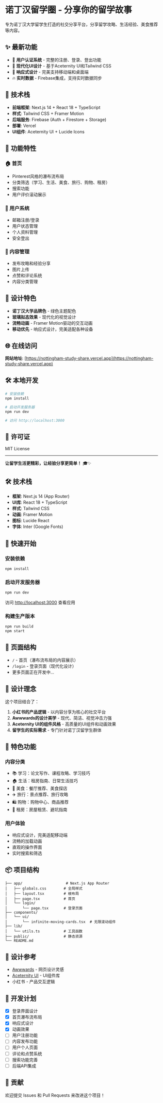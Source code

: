 # 诺丁汉留学圈 - 分享你的留学故事

专为诺丁汉大学留学生打造的社交分享平台，分享留学攻略、生活经验、美食推荐等内容。

## ✨ 最新功能
- 🔐 **用户认证系统** - 完整的注册、登录、登出功能
- 🎨 **现代化UI设计** - 基于Aceternity UI和Tailwind CSS
- 📱 **响应式设计** - 完美支持移动端和桌面端
- 🔥 **实时数据** - Firebase集成，支持实时数据同步

## 🚀 技术栈

- **前端框架**: Next.js 14 + React 18 + TypeScript
- **样式**: Tailwind CSS + Framer Motion
- **后端服务**: Firebase (Auth + Firestore + Storage)
- **部署**: Vercel
- **UI组件**: Aceternity UI + Lucide Icons

## 📱 功能特性

### 🏠 首页
- Pinterest风格的瀑布流布局
- 分类筛选（学习、生活、美食、旅行、购物、租房）
- 搜索功能
- 用户评价滚动展示

### 🔐 用户系统
- 邮箱注册/登录
- 用户状态管理
- 个人资料管理
- 安全登出

### 📝 内容管理
- 发布攻略和经验分享
- 图片上传
- 点赞和评论系统
- 内容分类管理

## 🎨 设计特色

- **诺丁汉大学品牌色** - 绿色主题配色
- **玻璃拟态效果** - 现代化的视觉设计
- **流畅动画** - Framer Motion驱动的交互动画
- **移动优先** - 响应式设计，完美适配各种设备

## 🌐 在线访问

**网站地址**: [https://nottingham-study-share.vercel.app](https://nottingham-study-share.vercel.app)

## 🛠️ 本地开发

```bash
# 安装依赖
npm install

# 启动开发服务器
npm run dev

# 访问 http://localhost:3000
```

## 📄 许可证

MIT License

---

**让留学生活更精彩，让经验分享更简单！** 🎓✨

## 🛠️ 技术栈

- **框架**: Next.js 14 (App Router)
- **UI库**: React 18 + TypeScript
- **样式**: Tailwind CSS
- **动画**: Framer Motion
- **图标**: Lucide React
- **字体**: Inter (Google Fonts)

## 🚀 快速开始

### 安装依赖
```bash
npm install
```

### 启动开发服务器
```bash
npm run dev
```

访问 [http://localhost:3000](http://localhost:3000) 查看应用

### 构建生产版本
```bash
npm run build
npm start
```

## 📱 页面结构

- `/` - 首页（瀑布流布局的内容展示）
- `/login` - 登录页面（现代化设计）
- 更多页面正在开发中...

## 🎯 设计理念

这个项目结合了：
1. **小红书的产品逻辑** - 以内容分享为核心的社交平台
2. **Awwwards的设计美学** - 现代、简洁、视觉冲击力强
3. **Aceternity UI的组件风格** - 高质量的UI组件和动画效果
4. **留学生的实际需求** - 专门针对诺丁汉留学生群体

## 🌟 特色功能

### 内容分类
- 📚 学习：论文写作、课程攻略、学习技巧
- 🏠 生活：租房指南、日常生活技巧
- 🍕 美食：餐厅推荐、美食探店
- ✈️ 旅行：景点推荐、旅行攻略
- 🛍️ 购物：购物中心、商品推荐
- 🏡 租房：房屋租赁、避坑指南

### 用户体验
- 响应式设计，完美适配移动端
- 流畅的加载动画
- 直观的操作界面
- 实时搜索和筛选

## 📦 项目结构

```
├── app/                    # Next.js App Router
│   ├── globals.css        # 全局样式
│   ├── layout.tsx         # 根布局
│   ├── page.tsx           # 首页
│   └── login/
│       └── page.tsx       # 登录页面
├── components/
│   └── ui/
│       └── infinite-moving-cards.tsx  # 无限滚动组件
├── lib/
│   └── utils.ts           # 工具函数
├── public/                # 静态资源
└── README.md
```

## 🎨 设计参考

- [Awwwards](https://www.awwwards.com/) - 网页设计灵感
- [Aceternity UI](https://ui.aceternity.com/components/infinite-moving-cards) - UI组件库
- 小红书 - 产品交互逻辑

## 📝 开发计划

- [x] 登录界面设计
- [x] 首页瀑布流布局
- [x] 响应式设计
- [x] 动画效果
- [ ] 用户注册功能
- [ ] 内容发布功能
- [ ] 用户个人页面
- [ ] 评论和点赞系统
- [ ] 搜索功能完善
- [ ] 后端API集成

## 🤝 贡献

欢迎提交 Issues 和 Pull Requests 来改进这个项目！ 